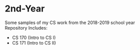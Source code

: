 # 2nd-Year
Some samples of my CS work from the 2018-2019 school year
<br> Repository Includes:
- CS 170 (Intro to CS I)
- CS 171 (Intro to CS II)

